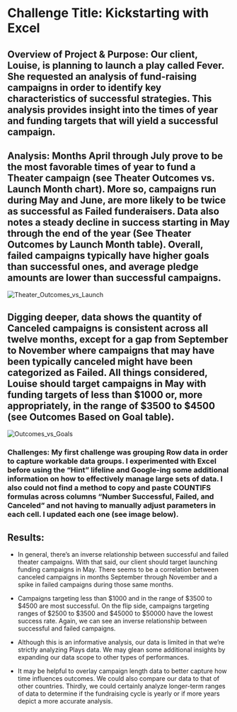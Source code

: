 # Challenge Title: Kickstarting with Excel

## Overview of Project & Purpose: Our client, Louise, is planning to launch a play called Fever. She requested an analysis of fund-raising campaigns in order to identify key characteristics of successful strategies. This analysis provides insight into the times of year and funding targets that will yield a successful campaign.

## Analysis: Months April through July prove to be the most favorable times of year to fund a Theater campaign (see Theater Outcomes vs. Launch Month chart). More so, campaigns run during May and June, are more likely to be twice as successful as Failed funderaisers. Data also notes a steady decline in success starting in May through the end of the year (See Theater Outcomes by Launch Month table). Overall, failed campaigns typically have higher goals than successful ones, and average pledge amounts are lower than successful campaigns.

![Theater_Outcomes_vs_Launch](https://user-images.githubusercontent.com/90878939/135730592-9ec864f6-4ef2-47cd-84c2-182e5faf93d3.png)

## Digging deeper, data shows the quantity of Canceled campaigns is consistent across all twelve months, except for a gap from September to November where campaigns that may have been typically canceled might have been categorized as Failed. All things considered, Louise should target campaigns in May with funding targets of less than $1000 or, more appropriately, in the range of $3500 to $4500 (see Outcomes Based on Goal table).

![Outcomes_vs_Goals](https://user-images.githubusercontent.com/90878939/135371174-4891e756-ae59-4cd9-9c50-6f7a01a5bbb7.png)

### Challenges: My first challenge was grouping Row data in order to capture workable data groups. I experimented with Excel before using the “Hint” lifeline and Google-ing some additional information on how to effectively manage large sets of data. I also could not find a method to copy and paste COUNTIFS formulas across columns “Number Successful, Failed, and Canceled” and not having to manually adjust parameters in each cell. I updated each one (see image below).

## Results: 
- In general, there’s an inverse relationship between successful and failed theater campaigns. With that said, our client should target launching funding campaigns in May. There seems to be a correlation between canceled campaigns in months September through November and a spike in failed campaigns during those same months.

- Campaigns targeting less than $1000 and in the range of $3500 to $4500 are most successful. On the flip side, campaigns targeting ranges of $2500 to $3500 and $45000 to $50000 have the lowest success rate. Again, we can see an inverse relationship between successful and failed campaigns.

- Although this is an informative analysis, our data is limited in that we’re strictly analyzing Plays data. We may glean some additional insights by expanding our data scope to other types of performances.

-	It may be helpful to overlay campaign length data to better capture how time influences outcomes. We could also compare our data to that of other countries. Thirdly, we could certainly analyze longer-term ranges of data to determine if the fundraising cycle is yearly or if more years depict a more accurate analysis.

